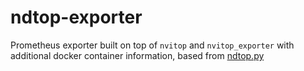 # ndtop-exporter

Prometheus exporter built on top of `nvitop` and `nvitop_exporter` with additional docker container information, based from [ndtop.py](https://gist.github.com/azlkiniue/71dd741a8a883ac764e94f59656a5ce2)

